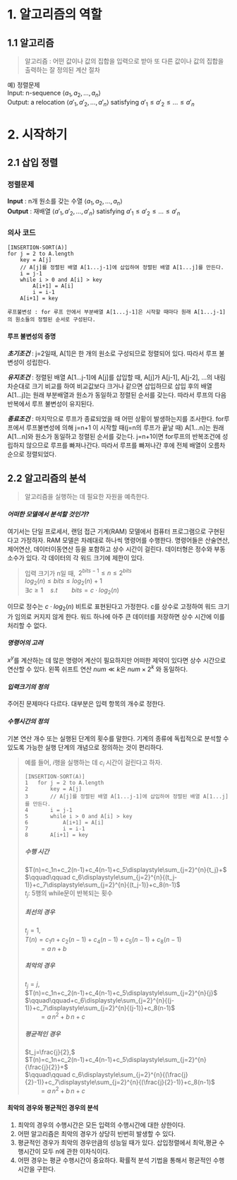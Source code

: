# 1. 알고리즘의 역할
## 1.1 알고리즘
> 알고리즘 : 어떤 값이나 값의 집합을 입력으로 받아 또 다른 값이나 값의 집합을 출력하는 잘 정의된 계산 절차

예) 정렬문제  
Input: n-sequence $\langle a_1,a_2,\dotsc,a_n \rangle$  
Output: a relocation $\langle a'_1,a'_2,\dotsc,a'_n \rangle$ satisfying
$a'_1 \leq a'_2 \leq\dotsc \leq a'_n$

# 2. 시작하기
## 2.1 삽입 정렬
### 정렬문제  
**Input** : n개 원소를 갖는 수열 $\langle a_1,a_2,\dotsc,a_n \rangle$  
**Output** : 재배열 $\langle a'_1,a'_2,\dotsc,a'_n \rangle$ satisfying
$a'_1 \leq a'_2 \leq\dotsc \leq a'_n$


### 의사 코드
```
[INSERTION-SORT(A)]
for j = 2 to A.length
    key = A[j]
    // A[j]를 정렬된 배열 A[1...j-1]에 삽입하여 정렬된 배열 A[1...j]를 만든다.
    i = j-1
    while i > 0 and A[i] > key
        A[i+1] = A[i]
        i = i-1
    A[i+1] = key

루프불변성 : for 루프 안에서 부분배열 A[1...j-1]은 시작할 때마다 원래 A[1...j-1]의 원소들의 정렬된 순서로 구성된다.
```

#### 루프 불변성의 증명
***초기조건*** : j=2일때, A[1]은 한 개의 원소로 구성되므로 정렬되어 있다. 따라서 루프 불변성이 성립한다.
  
***유지조건*** : 정렬된 배열 A[1...j-1]에 A[j]를 삽입할 때, A[j]가 A[j-1], A[j-2], ...의 내림차순대로 크기 비교를 하여 비교값보다 크거나 같으면 삽입하므로 삽입 후의 배열 A[1...j]는 원래 부분배열과 원소가 동일하고 정렬된 순서를 갖는다. 따라서 루프의 다음 반복에서 루프 불변성이 유지된다.
  
***종료조건*** : 마지막으로 루프가 종료되었을 때 어떤 상황이 발생하는지를 조사한다. for루프에서 루프불변성에 의해 j=n+1 이 시작할 때(j=n의 루프가 끝날 때) A[1...n]는 원래 A[1...n]와 원소가 동일하고 정렬된 순서를 갖는다. j=n+1이면 for루프의 반복조건에 성립하지 않으므로 루프를 빠져나간다. 따라서 루프를 빠져나간 후에 전체 배열이 오름차순으로 정렬되었다.

## 2.2 알고리즘의 분석
>알고리즘을 실행하는 데 필요한 자원을 예측한다.

#### *어떠한 모델에서 분석할 것인가?*  
여기서는 단일 프로세서, 랜덤 접근 기계(RAM) 모델에서 컴퓨터 프로그램으로 구현된다고 가정하자. RAM 모델은 차례대로 하나씩 명령어를 수행한다. 명령어들은 산술연산, 제어연산, 데이터이동연산 등을 포함하고 상수 시간이 걸린다. 데이터형은 정수와 부동소수가 있다. 각 데이터의 각 워드 크기에 제한이 있다.  
>입력 크기가 n일 때,&ensp;$2^{bits-1}\leq n\leq 2^{bits}$  
>$log_2(n)\leq bits\leq log_2(n) + 1$  
>$\exists c\geq 1\quad s.t\qquad bits=c\cdot log_2(n)$

이므로 정수는 $c\cdot log_2(n)$ 비트로 표현된다고 가정한다. c를 상수로 고정하여 워드 크기가 임의로 커지지 않게 한다. 워드 하나에 아주 큰 데이터를 저장하면 상수 시간에 이를 처리할 수 없다.

#### *명령어의 고려*
$x^y$를 계산하는 데 많은 명령어 계산이 필요하지만 어떠한 제약이 있다면 상수 시간으로 연산할 수 있다. 왼쪽 쉬프트 연산 $num\ll k$은 $num\times 2^k$ 와 동일하다.

#### *입력크기의 정의*
주어진 문제마다 다르다. 대부분은 입력 항목의 개수로 정한다.

#### *수행시간의 정의*
기본 연산 개수 또는 실행된 단계의 횟수를 말한다. 기계의 종류에 독립적으로 분석할 수 있도록 가능한 실행 단계의 개념으로 정의하는 것이 편리하다.
>예를 들어, $i$행을 실행하는 데 $c_i$ 시간이 걸린다고 하자.
>```
>[INSERTION-SORT(A)]
>1   for j = 2 to A.length
>2       key = A[j]
>3       // A[j]를 정렬된 배열 A[1...j-1]에 삽입하여 정렬된 배열 A[1...j]를 만든다.
>4       i = j-1
>5       while i > 0 and A[i] > key
>6           A[i+1] = A[i]
>7           i = i-1
>8       A[i+1] = key
>```
>##### 수행 시간
>$T(n)=c_1n+c_2(n-1)+c_4(n-1)+c_5\displaystyle\sum_{j=2}^{n}{t_j}+$  
>$\qquad\qquad c_6\displaystyle\sum_{j=2}^{n}{(t_j-1)}+c_7\displaystyle\sum_{j=2}^{n}{(t_j-1)}+c_8(n-1)$  
>$t_j$: 5행의 while문이 반복되는 횟수  
>##### 최선의 경우
>$t_j=1,$  
>$T(n)=c_1n+c_2(n-1)+c_4(n-1)+c_5(n-1)+c_8(n-1)$  
>$\qquad= a\,n + b$  
>##### 최악의 경우
>$t_j=j,$  
>$T(n)=c_1n+c_2(n-1)+c_4(n-1)+c_5\displaystyle\sum_{j=2}^{n}{j}$  
>$\qquad\qquad+c_6\displaystyle\sum_{j=2}^{n}{(j-1)}+c_7\displaystyle\sum_{j=2}^{n}{(j-1)}+c_8(n-1)$  
>$\qquad= a\,n^2 + b\,n + c$  
>##### 평균적인 경우
>$t_j=\frac{j}{2},$  
>$T(n)=c_1n+c_2(n-1)+c_4(n-1)+c_5\displaystyle\sum_{j=2}^{n}{\frac{j}{2}}+$  
>$\qquad\qquad c_6\displaystyle\sum_{j=2}^{n}{(\frac{j}{2}-1)}+c_7\displaystyle\sum_{j=2}^{n}{(\frac{j}{2}-1)}+c_8(n-1)$  
>$\qquad= a\,n^2 + b\,n + c$

#### 최악의 경우와 평균적인 경우의 분석
1. 최악의 경우의 수행시간은 모든 입력의 수행시간에 대한 상한이다.
2. 어떤 알고리즘은 최악의 경우가 상당히 빈번히 발생할 수 있다.
3. 평균적인 경우가 최악의 경우만큼의 성능일 때가 있다. 삽입정렬에서 최악,평균 수행시간이 모두 n에 관한 이차식이다.
4. 어떤 경우는 평균 수행시간이 중요하다. 확률적 분석 기법을 통해서 평균적인 수행시간을 구한다.
